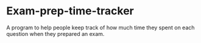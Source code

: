# Exam-prep-time-tracker
A program to help people keep track of how much time they spent on each question when they prepared an exam.
